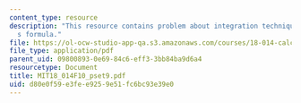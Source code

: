 ```yaml
---
content_type: resource
description: "This resource contains problem about integration techniques/taylor\u2019\
  s formula."
file: https://ol-ocw-studio-app-qa.s3.amazonaws.com/courses/18-014-calculus-with-theory-fall-2010/d80e0f59e3fee9259e51fc6bc93e39e0_MIT18_014F10_pset9.pdf
file_type: application/pdf
parent_uid: 09800893-0e69-84c6-eff3-3bb84ba9d6a4
resourcetype: Document
title: MIT18_014F10_pset9.pdf
uid: d80e0f59-e3fe-e925-9e51-fc6bc93e39e0
---
```


